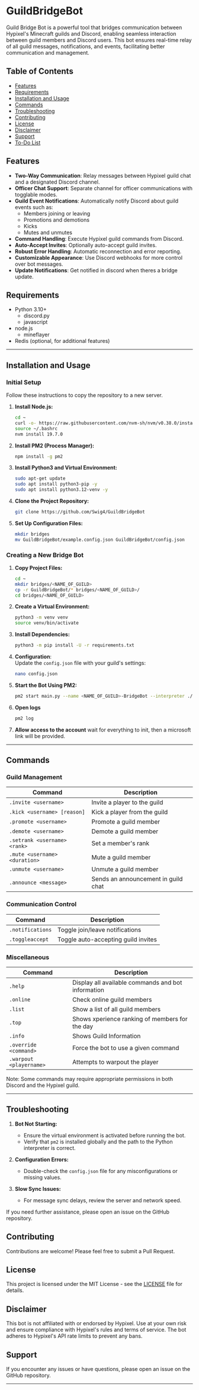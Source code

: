 # GuildBridgeBot

Guild Bridge Bot is a powerful tool that bridges communication between Hypixel's Minecraft guilds and Discord, 
enabling seamless interaction between guild members and Discord users. 
This bot ensures real-time relay of all guild messages, notifications, 
and events, facilitating better communication and management.

## Table of Contents
- [Features](#features)
- [Requirements](#requirements)
- [Installation and Usage](#installation-and-usage)
- [Commands](#commands)
- [Troubleshooting](#troubleshooting)
- [Contributing](#contributing)
- [License](#license)
- [Disclaimer](#disclaimer)
- [Support](#support)
- [To-Do List](#to-do-list)

## Features

- **Two-Way Communication**: Relay messages between Hypixel guild chat and a designated Discord channel.
- **Officer Chat Support**: Separate channel for officer communications with togglable modes.
- **Guild Event Notifications**: Automatically notify Discord about guild events such as:
  - Members joining or leaving
  - Promotions and demotions
  - Kicks
  - Mutes and unmutes
- **Command Handling**: Execute Hypixel guild commands from Discord.
- **Auto-Accept Invites**: Optionally auto-accept guild invites.
- **Robust Error Handling**: Automatic reconnection and error reporting.
- **Customizable Appearance**: Use Discord webhooks for more control over bot messages.
- **Update Notifications**: Get notified in discord when theres a bridge update.

## Requirements

- Python 3.10+
    - discord.py
    - javascript
- node.js 
    - mineflayer
- Redis (optional, for additional features)

---

## Installation and Usage

### Initial Setup

Follow these instructions to copy the repository to a new server.

1. **Install Node.js:**
    ```bash
    cd ~
    curl -o- https://raw.githubusercontent.com/nvm-sh/nvm/v0.38.0/install.sh | bash
    source ~/.bashrc
    nvm install 19.7.0
    ```

2. **Install PM2 (Process Manager):**
    ```bash
    npm install -g pm2
    ```

3. **Install Python3 and Virtual Environment:**
    ```bash
    sudo apt-get update
    sudo apt install python3-pip -y
    sudo apt install python3.12-venv -y
    ```

4. **Clone the Project Repository:**
    ```bash
    git clone https://github.com/Swig4/GuildBridgeBot
    ```

5. **Set Up Configuration Files:**
    ```bash
    mkdir bridges
    mv GuildBridgeBot/example.config.json GuildBridgeBot/config.json
    ```

### Creating a New Bridge Bot

1. **Copy Project Files:**
    ```bash
    cd ~
    mkdir bridges/<NAME_OF_GUILD>
    cp -r GuildBridgeBot/* bridges/<NAME_OF_GUILD>/
    cd bridges/<NAME_OF_GUILD>
    ```

2. **Create a Virtual Environment:**
    ```bash
    python3 -m venv venv
    source venv/bin/activate
    ```

3. **Install Dependencies:**
    ```bash
    python3 -m pip install -U -r requirements.txt
    ```

4. **Configuration**:  
    Update the `config.json` file with your guild's settings:
    ```bash
    nano config.json
    ```

5. **Start the Bot Using PM2:**
    ```bash
    pm2 start main.py --name <NAME_OF_GUILD>-BridgeBot --interpreter ./venv/bin/python --restart-delay=3000
    ```

6. **Open logs**
    ```bash
    pm2 log
    ```

7. **Allow access to the account**
    wait for everything to init, then a microsoft link will be provided.

---

## Commands

### Guild Management

| Command | Description |
|---------|-------------|
| `.invite <username>` | Invite a player to the guild |
| `.kick <username> [reason]` | Kick a player from the guild |
| `.promote <username>` | Promote a guild member |
| `.demote <username>` | Demote a guild member |
| `.setrank <username> <rank>` | Set a member's rank |
| `.mute <username> <duration>` | Mute a guild member |
| `.unmute <username>` | Unmute a guild member |
| `.announce <message>` | Sends an announcement in guild chat |

### Communication Control

| Command | Description |
|---------|-------------|
| `.notifications` | Toggle join/leave notifications |
| `.toggleaccept` | Toggle auto-accepting guild invites |

### Miscellaneous

| Command | Description |
|---------|-------------|
| `.help` | Display all available commands and bot information |
| `.online` | Check online guild members |
| `.list` | Show a list of all guild members |
| `.top` | Shows xperience ranking of members for the day |
| `.info` | Shows Guild Information |
| `.override <command>` | Force the bot to use a given command |
| `.warpout <playername>` | Attempts to warpout the player |

Note: Some commands may require appropriate permissions in both Discord and the Hypixel guild.

---

## Troubleshooting

1. **Bot Not Starting:** 
   - Ensure the virtual environment is activated before running the bot. 
   - Verify that `pm2` is installed globally and the path to the Python interpreter is correct.

2. **Configuration Errors:** 
   - Double-check the `config.json` file for any misconfigurations or missing values.

3. **Slow Sync Issues:** 
   - For message sync delays, review the server and network speed.

If you need further assistance, please open an issue on the GitHub repository.

## Contributing

Contributions are welcome! Please feel free to submit a Pull Request.

## License

This project is licensed under the MIT License - see the [LICENSE](LICENSE) file for details.

## Disclaimer

This bot is not affiliated with or endorsed by Hypixel. Use at your own risk and ensure compliance with Hypixel's rules and terms of service. The bot adheres to Hypixel's API rate limits to prevent any bans.

## Support

If you encounter any issues or have questions, please open an issue on the GitHub repository.

---
